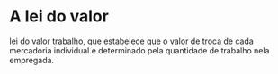 # A lei do valor

lei do valor trabalho, que estabelece que o valor de troca de cada mercadoria
individual e determinado pela quantidade de trabalho nela empregada.
